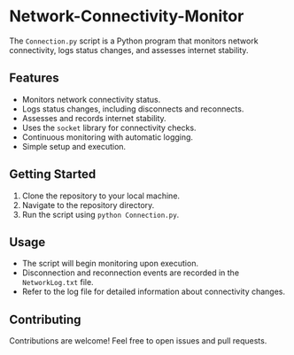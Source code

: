 # Network-Connectivity-Monitor

The `Connection.py` script is a Python program that monitors network connectivity, logs status changes, and assesses internet stability.

## Features

- Monitors network connectivity status.
- Logs status changes, including disconnects and reconnects.
- Assesses and records internet stability.
- Uses the `socket` library for connectivity checks.
- Continuous monitoring with automatic logging.
- Simple setup and execution.

## Getting Started

1. Clone the repository to your local machine.
2. Navigate to the repository directory.
3. Run the script using `python Connection.py`.

## Usage

- The script will begin monitoring upon execution.
- Disconnection and reconnection events are recorded in the `NetworkLog.txt` file.
- Refer to the log file for detailed information about connectivity changes.

## Contributing

Contributions are welcome! Feel free to open issues and pull requests.



